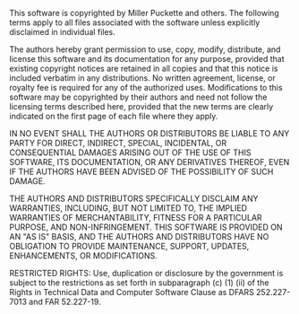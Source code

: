This software is copyrighted by Miller Puckette and others. The following terms apply to all files associated with the software unless explicitly disclaimed in individual files.

The authors hereby grant permission to use, copy, modify, distribute, and license this software and its documentation for any purpose, provided that existing copyright notices are retained in all copies and that this notice is included verbatim in any distributions. No written agreement, license, or royalty fee is required for any of the authorized uses. Modifications to this software may be copyrighted by their authors and need not follow the licensing terms described here, provided that the new terms are clearly indicated on the first page of each file where they apply.

IN NO EVENT SHALL THE AUTHORS OR DISTRIBUTORS BE LIABLE TO ANY PARTY FOR DIRECT, INDIRECT, SPECIAL, INCIDENTAL, OR CONSEQUENTIAL DAMAGES ARISING OUT OF THE USE OF THIS SOFTWARE, ITS DOCUMENTATION, OR ANY DERIVATIVES THEREOF, EVEN IF THE AUTHORS HAVE BEEN ADVISED OF THE POSSIBILITY OF SUCH DAMAGE.

THE AUTHORS AND DISTRIBUTORS SPECIFICALLY DISCLAIM ANY WARRANTIES, INCLUDING, BUT NOT LIMITED TO, THE IMPLIED WARRANTIES OF MERCHANTABILITY, FITNESS FOR A PARTICULAR PURPOSE, AND NON-INFRINGEMENT. THIS SOFTWARE IS PROVIDED ON AN "AS IS" BASIS, AND THE AUTHORS AND DISTRIBUTORS HAVE NO OBLIGATION TO PROVIDE MAINTENANCE, SUPPORT, UPDATES, ENHANCEMENTS, OR MODIFICATIONS.

RESTRICTED RIGHTS: Use, duplication or disclosure by the government is subject to the restrictions as set forth in subparagraph (c) (1) (ii) of the Rights in Technical Data and Computer Software Clause as DFARS 252.227-7013 and FAR 52.227-19.
